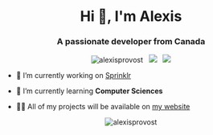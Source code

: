 <h1 align="center">Hi 👋, I'm Alexis</h1>
<h3 align="center">A passionate developer from Canada</h3>

<p align="center"> 
  <img src="https://komarev.com/ghpvc/?username=alexisprovost" alt="alexisprovost" /> &nbsp; 
  <img src="https://img.shields.io/badge/OS-Windows 10-informational?style=flat&logo=windows&logoColor=white&color=0172b3"/> &nbsp; 
  <img src="https://img.shields.io/badge/Editor-VSCode-informational?style=flat&logo=visual-studio-code&logoColor=white&color=0172b3"/>
</p>

- 🔭 I’m currently working on [Sprinklr](#)

- 🌱 I’m currently learning **Computer Sciences**

- 👨‍💻 All of my projects will be available on [my website](https://alexis.provost.cloud)

<p align="center"><img align="center" src="https://github-readme-stats.vercel.app/api?username=alexisprovost&theme=dark&show_icons=true" alt="alexisprovost" /></p>
